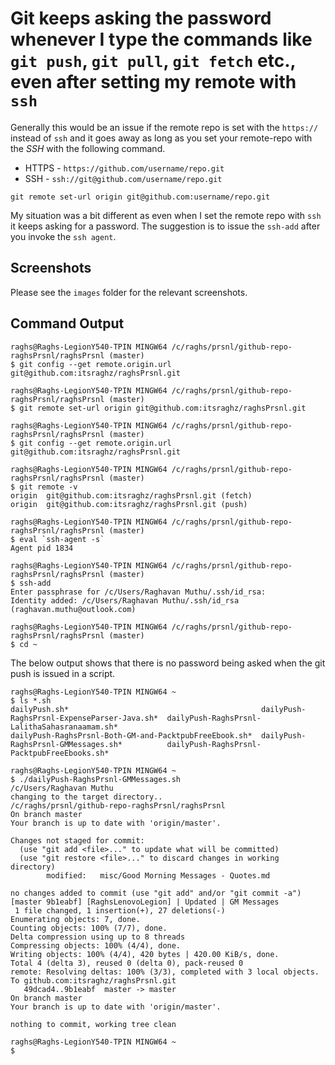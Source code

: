 
# Git keeps asking the password whenever I type the commands like `git push`, `git pull`, `git fetch` etc., even after setting my remote with `ssh`

Generally this would be an issue if the remote repo is set with the `https://` instead of `ssh` and it goes away as long as you set your remote-repo with the *SSH* with the following command.

* HTTPS - `https://github.com/username/repo.git`
* SSH - `ssh://git@github.com/username/repo.git`

```
git remote set-url origin git@github.com:username/repo.git
```

 My situation was a bit different as even when I set the remote repo with `ssh` it keeps asking for a password. The suggestion is to issue the `ssh-add` after you invoke the `ssh agent`.

## Screenshots

  Please see the `images` folder for the relevant screenshots. 

## Command Output

```
raghs@Raghs-LegionY540-TPIN MINGW64 /c/raghs/prsnl/github-repo-raghsPrsnl/raghsPrsnl (master)
$ git config --get remote.origin.url
git@github.com:itsraghz/raghsPrsnl.git

raghs@Raghs-LegionY540-TPIN MINGW64 /c/raghs/prsnl/github-repo-raghsPrsnl/raghsPrsnl (master)
$ git remote set-url origin git@github.com:itsraghz/raghsPrsnl.git

raghs@Raghs-LegionY540-TPIN MINGW64 /c/raghs/prsnl/github-repo-raghsPrsnl/raghsPrsnl (master)
$ git config --get remote.origin.url
git@github.com:itsraghz/raghsPrsnl.git

raghs@Raghs-LegionY540-TPIN MINGW64 /c/raghs/prsnl/github-repo-raghsPrsnl/raghsPrsnl (master)
$ git remote -v
origin  git@github.com:itsraghz/raghsPrsnl.git (fetch)
origin  git@github.com:itsraghz/raghsPrsnl.git (push)

raghs@Raghs-LegionY540-TPIN MINGW64 /c/raghs/prsnl/github-repo-raghsPrsnl/raghsPrsnl (master)
$ eval `ssh-agent -s`
Agent pid 1834

raghs@Raghs-LegionY540-TPIN MINGW64 /c/raghs/prsnl/github-repo-raghsPrsnl/raghsPrsnl (master)
$ ssh-add
Enter passphrase for /c/Users/Raghavan Muthu/.ssh/id_rsa:
Identity added: /c/Users/Raghavan Muthu/.ssh/id_rsa (raghavan.muthu@outlook.com)

raghs@Raghs-LegionY540-TPIN MINGW64 /c/raghs/prsnl/github-repo-raghsPrsnl/raghsPrsnl (master)
$ cd ~
```

The below output shows that there is no password being asked when the git push is issued in a script.

```
raghs@Raghs-LegionY540-TPIN MINGW64 ~
$ ls *.sh
dailyPush.sh*                                           dailyPush-RaghsPrsnl-ExpenseParser-Java.sh*  dailyPush-RaghsPrsnl-LalithaSahasranaamam.sh*
dailyPush-RaghsPrsnl-Both-GM-and-PacktpubFreeEbook.sh*  dailyPush-RaghsPrsnl-GMMessages.sh*          dailyPush-RaghsPrsnl-PacktpubFreeEbooks.sh*

raghs@Raghs-LegionY540-TPIN MINGW64 ~
$ ./dailyPush-RaghsPrsnl-GMMessages.sh
/c/Users/Raghavan Muthu
changing to the target directory..
/c/raghs/prsnl/github-repo-raghsPrsnl/raghsPrsnl
On branch master
Your branch is up to date with 'origin/master'.

Changes not staged for commit:
  (use "git add <file>..." to update what will be committed)
  (use "git restore <file>..." to discard changes in working directory)
        modified:   misc/Good Morning Messages - Quotes.md

no changes added to commit (use "git add" and/or "git commit -a")
[master 9b1eabf] [RaghsLenovoLegion] | Updated | GM Messages
 1 file changed, 1 insertion(+), 27 deletions(-)
Enumerating objects: 7, done.
Counting objects: 100% (7/7), done.
Delta compression using up to 8 threads
Compressing objects: 100% (4/4), done.
Writing objects: 100% (4/4), 420 bytes | 420.00 KiB/s, done.
Total 4 (delta 3), reused 0 (delta 0), pack-reused 0
remote: Resolving deltas: 100% (3/3), completed with 3 local objects.
To github.com:itsraghz/raghsPrsnl.git
   49dcad4..9b1eabf  master -> master
On branch master
Your branch is up to date with 'origin/master'.

nothing to commit, working tree clean

raghs@Raghs-LegionY540-TPIN MINGW64 ~
$
```
